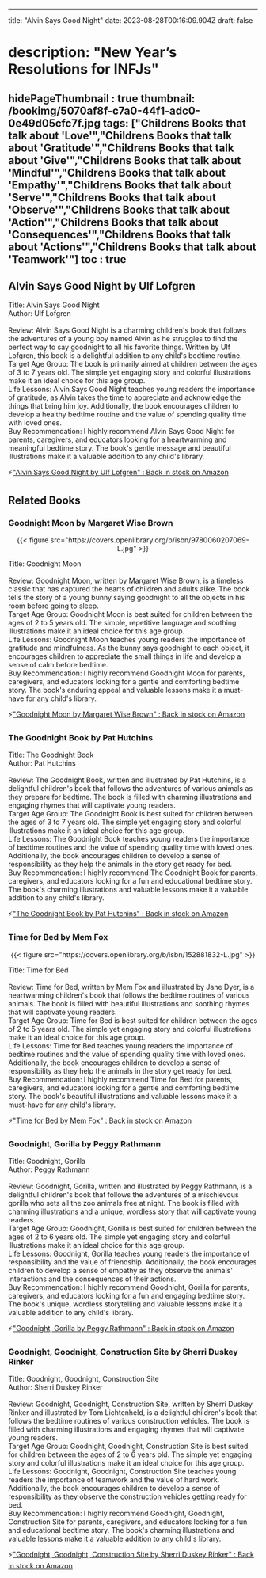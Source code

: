 
---
title: "Alvin Says Good Night"
date: 2023-08-28T00:16:09.904Z
draft: false
# description: "New Year’s Resolutions for INFJs"
hidePageThumbnail : true
thumbnail: /bookimg/5070af8f-c7a0-44f1-adc0-0e49d05cfc7f.jpg
tags: ["Childrens Books that talk about 'Love'","Childrens Books that talk about 'Gratitude'","Childrens Books that talk about 'Give'","Childrens Books that talk about 'Mindful'","Childrens Books that talk about 'Empathy'","Childrens Books that talk about 'Serve'","Childrens Books that talk about 'Observe'","Childrens Books that talk about 'Action'","Childrens Books that talk about 'Consequences'","Childrens Books that talk about 'Actions'","Childrens Books that talk about 'Teamwork'"]
toc : true
---
## Alvin Says Good Night by Ulf Lofgren

Title: Alvin Says Good Night</br>
Author: Ulf Lofgren</br></br>
Review: Alvin Says Good Night is a charming children's book that follows the adventures of a young boy named Alvin as he struggles to find the perfect way to say goodnight to all his favorite things. Written by Ulf Lofgren, this book is a delightful addition to any child's bedtime routine.</br>
Target Age Group: The book is primarily aimed at children between the ages of 3 to 7 years old. The simple yet engaging story and colorful illustrations make it an ideal choice for this age group.</br>
Life Lessons: Alvin Says Good Night teaches young readers the importance of gratitude, as Alvin takes the time to appreciate and acknowledge the things that bring him joy. Additionally, the book encourages children to develop a healthy bedtime routine and the value of spending quality time with loved ones.</br>
Buy Recommendation: I highly recommend Alvin Says Good Night for parents, caregivers, and educators looking for a heartwarming and meaningful bedtime story. The book's gentle message and beautiful illustrations make it a valuable addition to any child's library.</br>

<p>⚡<a id="aflink" href="https://www.amazon.com/gp/search?ie=UTF8&tag=klayu00-20&linkCode=ur2&linkId=6639bed89a8ad8dd2705e40644eb43d3&camp=1789&creative=9325&index=books&keywords=Alvin Says Good Night by Ulf Lofgren" class="one" target="_blank" title='"Alvin Says Good Night by Ulf Lofgren" : Back in stock on Amazon'>"Alvin Says Good Night by Ulf Lofgren" : Back in stock on Amazon</a></p>

## Related Books
### Goodnight Moon by Margaret Wise Brown
<center>
{{< figure src="https://covers.openlibrary.org/b/isbn/9780060207069-L.jpg" >}}
</center>

Title: Goodnight Moon</br></br>
Review: Goodnight Moon, written by Margaret Wise Brown, is a timeless classic that has captured the hearts of children and adults alike. The book tells the story of a young bunny saying goodnight to all the objects in his room before going to sleep.</br>
Target Age Group: Goodnight Moon is best suited for children between the ages of 2 to 5 years old. The simple, repetitive language and soothing illustrations make it an ideal choice for this age group.</br>
Life Lessons: Goodnight Moon teaches young readers the importance of gratitude and mindfulness. As the bunny says goodnight to each object, it encourages children to appreciate the small things in life and develop a sense of calm before bedtime.</br>
Buy Recommendation: I highly recommend Goodnight Moon for parents, caregivers, and educators looking for a gentle and comforting bedtime story. The book's enduring appeal and valuable lessons make it a must-have for any child's library.</br>

<p>⚡<a id="aflink" href="https://www.amazon.com/gp/search?ie=UTF8&tag=klayu00-20&linkCode=ur2&linkId=6639bed89a8ad8dd2705e40644eb43d3&camp=1789&creative=9325&index=books&keywords=Goodnight Moon by Margaret Wise Brown" class="one" target="_blank" title='"Goodnight Moon by Margaret Wise Brown" : Back in stock on Amazon'>"Goodnight Moon by Margaret Wise Brown" : Back in stock on Amazon</a></p>

### The Goodnight Book by Pat Hutchins
Title: The Goodnight Book</br>
Author: Pat Hutchins</br></br>
Review: The Goodnight Book, written and illustrated by Pat Hutchins, is a delightful children's book that follows the adventures of various animals as they prepare for bedtime. The book is filled with charming illustrations and engaging rhymes that will captivate young readers.</br>
Target Age Group: The Goodnight Book is best suited for children between the ages of 3 to 7 years old. The simple yet engaging story and colorful illustrations make it an ideal choice for this age group.</br>
Life Lessons: The Goodnight Book teaches young readers the importance of bedtime routines and the value of spending quality time with loved ones. Additionally, the book encourages children to develop a sense of responsibility as they help the animals in the story get ready for bed.</br>
Buy Recommendation: I highly recommend The Goodnight Book for parents, caregivers, and educators looking for a fun and educational bedtime story. The book's charming illustrations and valuable lessons make it a valuable addition to any child's library.</br>

<p>⚡<a id="aflink" href="https://www.amazon.com/gp/search?ie=UTF8&tag=klayu00-20&linkCode=ur2&linkId=6639bed89a8ad8dd2705e40644eb43d3&camp=1789&creative=9325&index=books&keywords=The Goodnight Book by Pat Hutchins" class="one" target="_blank" title='"The Goodnight Book by Pat Hutchins" : Back in stock on Amazon'>"The Goodnight Book by Pat Hutchins" : Back in stock on Amazon</a></p>

### Time for Bed by Mem Fox
<center>
{{< figure src="https://covers.openlibrary.org/b/isbn/152881832-L.jpg" >}}
</center>

Title: Time for Bed</br></br>
Review: Time for Bed, written by Mem Fox and illustrated by Jane Dyer, is a heartwarming children's book that follows the bedtime routines of various animals. The book is filled with beautiful illustrations and soothing rhymes that will captivate young readers.</br>
Target Age Group: Time for Bed is best suited for children between the ages of 2 to 5 years old. The simple yet engaging story and colorful illustrations make it an ideal choice for this age group.</br>
Life Lessons: Time for Bed teaches young readers the importance of bedtime routines and the value of spending quality time with loved ones. Additionally, the book encourages children to develop a sense of responsibility as they help the animals in the story get ready for bed.</br>
Buy Recommendation: I highly recommend Time for Bed for parents, caregivers, and educators looking for a gentle and comforting bedtime story. The book's beautiful illustrations and valuable lessons make it a must-have for any child's library.</br>

<p>⚡<a id="aflink" href="https://www.amazon.com/gp/search?ie=UTF8&tag=klayu00-20&linkCode=ur2&linkId=6639bed89a8ad8dd2705e40644eb43d3&camp=1789&creative=9325&index=books&keywords=Time for Bed by Mem Fox" class="one" target="_blank" title='"Time for Bed by Mem Fox" : Back in stock on Amazon'>"Time for Bed by Mem Fox" : Back in stock on Amazon</a></p>

### Goodnight, Gorilla by Peggy Rathmann
Title: Goodnight, Gorilla</br>
Author: Peggy Rathmann</br></br>
Review: Goodnight, Gorilla, written and illustrated by Peggy Rathmann, is a delightful children's book that follows the adventures of a mischievous gorilla who sets all the zoo animals free at night. The book is filled with charming illustrations and a unique, wordless story that will captivate young readers.</br>
Target Age Group: Goodnight, Gorilla is best suited for children between the ages of 2 to 6 years old. The simple yet engaging story and colorful illustrations make it an ideal choice for this age group.</br>
Life Lessons: Goodnight, Gorilla teaches young readers the importance of responsibility and the value of friendship. Additionally, the book encourages children to develop a sense of empathy as they observe the animals' interactions and the consequences of their actions.</br>
Buy Recommendation: I highly recommend Goodnight, Gorilla for parents, caregivers, and educators looking for a fun and engaging bedtime story. The book's unique, wordless storytelling and valuable lessons make it a valuable addition to any child's library.</br>

<p>⚡<a id="aflink" href="https://www.amazon.com/gp/search?ie=UTF8&tag=klayu00-20&linkCode=ur2&linkId=6639bed89a8ad8dd2705e40644eb43d3&camp=1789&creative=9325&index=books&keywords=Goodnight, Gorilla by Peggy Rathmann" class="one" target="_blank" title='"Goodnight, Gorilla by Peggy Rathmann" : Back in stock on Amazon'>"Goodnight, Gorilla by Peggy Rathmann" : Back in stock on Amazon</a></p>

### Goodnight, Goodnight, Construction Site by Sherri Duskey Rinker
Title: Goodnight, Goodnight, Construction Site</br>
Author: Sherri Duskey Rinker</br></br>
Review: Goodnight, Goodnight, Construction Site, written by Sherri Duskey Rinker and illustrated by Tom Lichtenheld, is a delightful children's book that follows the bedtime routines of various construction vehicles. The book is filled with charming illustrations and engaging rhymes that will captivate young readers.</br>
Target Age Group: Goodnight, Goodnight, Construction Site is best suited for children between the ages of 2 to 6 years old. The simple yet engaging story and colorful illustrations make it an ideal choice for this age group.</br>
Life Lessons: Goodnight, Goodnight, Construction Site teaches young readers the importance of teamwork and the value of hard work. Additionally, the book encourages children to develop a sense of responsibility as they observe the construction vehicles getting ready for bed.</br>
Buy Recommendation: I highly recommend Goodnight, Goodnight, Construction Site for parents, caregivers, and educators looking for a fun and educational bedtime story. The book's charming illustrations and valuable lessons make it a valuable addition to any child's library.</br>

<p>⚡<a id="aflink" href="https://www.amazon.com/gp/search?ie=UTF8&tag=klayu00-20&linkCode=ur2&linkId=6639bed89a8ad8dd2705e40644eb43d3&camp=1789&creative=9325&index=books&keywords=Goodnight, Goodnight, Construction Site by Sherri Duskey Rinker" class="one" target="_blank" title='"Goodnight, Goodnight, Construction Site by Sherri Duskey Rinker" : Back in stock on Amazon'>"Goodnight, Goodnight, Construction Site by Sherri Duskey Rinker" : Back in stock on Amazon</a></p>
